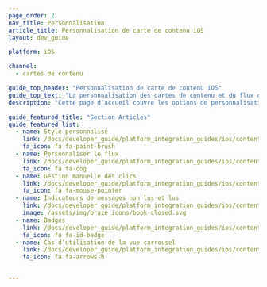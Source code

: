 ```yaml
---
page_order: 2
nav_title: Personnalisation
article_title: Personnalisation de carte de contenu iOS
layout: dev_guide

platform: iOS

channel:
  - cartes de contenu

guide_top_header: "Personnalisation de carte de contenu iOS"
guide_top_text: "La personnalisation des cartes de contenu et du flux qui les contient doit être effectuée pendant le processus d’intégration. Avant de personnaliser, les développeurs devraient travailler avec leur équipe marketing pour déterminer quelle approche de personnalisation convient le mieux aux besoins de votre marque. Chez Braze, nous mettons en évidence trois approches de personnalisation en fonction du niveau d’effort et de flexibilité associés fournis : ramper, marcher ou courir. Apprenez-en plus sur ces <a href='/docs/user_guide/message_building_by_channel/content_cards/customize/#customization-approaches'>approches de personnalisation</a> dans notre guide de l’utilisateur."
description: "Cette page d’accueil couvre les options de personnalisation de la carte de contenu Braze iOS SDK comme le style personnalisé, la personnalisation des flux, la gestion des clics, les indicateurs de messages lus et non lus, etc."

guide_featured_title: "Section Articles"
guide_featured_list:
  - name: Style personnalisé
    link: /docs/developer_guide/platform_integration_guides/ios/content_cards/customization/custom_styling/
    fa_icon: fa fa-paint-brush
  - name: Personnaliser le flux
    link: /docs/developer_guide/platform_integration_guides/ios/content_cards/customization/customizing_feed/
    fa_icon: fa fa-cog
  - name: Gestion manuelle des clics
    link: /docs/developer_guide/platform_integration_guides/ios/content_cards/customization/handling_clicks_manually/
    fa_icon: fa fa-mouse-pointer
  - name: Indicateurs de messages non lus et lus
    link: /docs/developer_guide/platform_integration_guides/ios/content_cards/customization/read_unread_indicators/
    image: /assets/img/braze_icons/book-closed.svg
  - name: Badges
    link: /docs/developer_guide/platform_integration_guides/ios/content_cards/customization/badges/
    fa_icon: fa fa-id-badge
  - name: Cas d’utilisation de la vue carrousel
    link: /docs/developer_guide/platform_integration_guides/ios/content_cards/customization/use_cases/carousel_view/
    fa_icon: fa fa-arrows-h


---
```

<br><br>